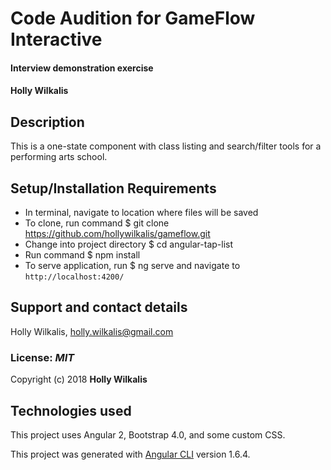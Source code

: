 # Code Audition for GameFlow Interactive

#### Interview demonstration exercise

#### Holly Wilkalis

## Description

This is a one-state component with class listing and search/filter tools for a performing arts school.

## Setup/Installation Requirements

* In terminal, navigate to location where files will be saved
* To clone, run command $ git clone https://github.com/hollywilkalis/gameflow.git
* Change into project directory $ cd angular-tap-list
* Run command $ npm install
* To serve application, run $ ng serve and navigate to `http://localhost:4200/`


## Support and contact details

Holly Wilkalis, holly.wilkalis@gmail.com


### License: *MIT*

Copyright (c) 2018 **Holly Wilkalis**

## Technologies used

This project uses Angular 2, Bootstrap 4.0, and some custom CSS.

This project was generated with [Angular CLI](https://github.com/angular/angular-cli) version 1.6.4.
